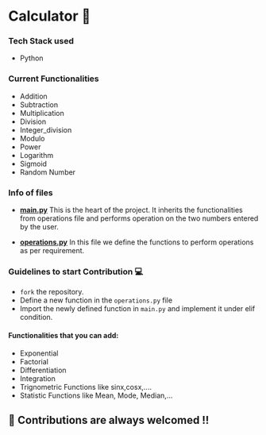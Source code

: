 # Calculator    :iphone:

### Tech Stack used 
- Python

### Current Functionalities 
- Addition
- Subtraction
- Multiplication
- Division
- Integer_division
- Modulo
- Power
- Logarithm
- Sigmoid
- Random Number 


### Info of files 
- **[main.py](https://github.com/JigarJoshi04/Calculator/blob/master/main.py)** This is the heart of the project. It inherits the functionalities from operations file and performs operation on the two numbers entered by the user.

- **[operations.py](https://github.com/JigarJoshi04/Calculator/blob/master/operations.py)** In this file we define the functions to perform operations as per requirement. 


### Guidelines to start Contribution :computer:
- `fork` the repository.
- Define a new function in the `operations.py` file 
- Import the newly defined function in `main.py` and implement it under elif condition. 

#### Functionalities that you can add:
- Exponential
- Factorial 
- Differentiation
- Integration
- Trignometric Functions like sinx,cosx,....
- Statistic Functions like Mean, Mode, Median,...

## :triangular_flag_on_post: Contributions are always welcomed !! 
